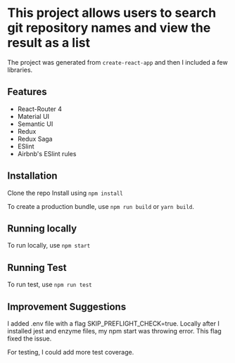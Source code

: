 # This project allows users to search git repository names and view the result as a list 

The project was generated from `create-react-app` and then I included a few libraries.

## Features

- React-Router 4
- Material UI
- Semantic UI
- Redux
- Redux Saga
- ESlint
- Airbnb's ESlint rules

## Installation
Clone the repo
Install using `npm install`

To create a production bundle, use `npm run build` or `yarn build`.

## Running locally

To run locally, use `npm start`

## Running Test

To run test, use `npm run test`

## Improvement Suggestions

I added .env file with a flag SKIP_PREFLIGHT_CHECK=true. Locally after I installed jest and enzyme files, my npm start was throwing error. This flag fixed the issue.

For testing, I could add more test coverage.
